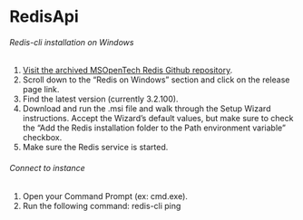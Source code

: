 # RedisApi

###### Redis-cli installation on Windows

1. [Visit the archived MSOpenTech Redis Github repository](https://github.com/MicrosoftArchive/redis/).
2. Scroll down to the “Redis on Windows” section and click on the release page link.
3. Find the latest version (currently 3.2.100).
4. Download and run the .msi file and walk through the Setup Wizard instructions. Accept the Wizard’s default values, but make sure to check the “Add the Redis installation folder to the Path environment variable” checkbox.
5. Make sure the Redis service is started.

###### Connect to instance

1. Open your Command Prompt (ex: cmd.exe).
2. Run the following command: redis-cli ping
